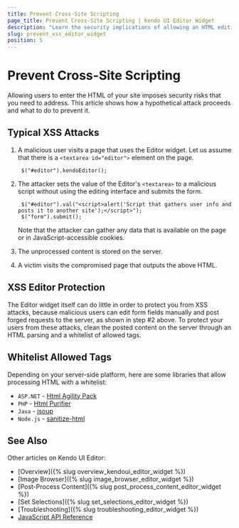 ```yaml
---
title: Prevent Cross-Site Scripting
page_title: Prevent Cross-Site Scripting | Kendo UI Editor Widget
description: "Learn the security implications of allowing an HTML editing in your pages and how to secure them in the Kendo UI Editor widget."
slug: prevent_xss_editor_widget
position: 5
---
```


# Prevent Cross-Site Scripting

Allowing users to enter the HTML of your site imposes security risks that you need to address. This article shows how a hypothetical attack proceeds and what to do to prevent it.

## Typical XSS Attacks

1. A malicious user visits a page that uses the Editor widget. Let us assume that there is a `<textarea id="editor">` element on the page.

        $("#editor").kendoEditor();

2. The attacker sets the value of the Editor's `<textarea>` to a malicious script without using the editing interface and submits the form.

        $("#editor").val("<script>alert('Script that gathers user info and posts it to another site');</script>");
        $("form").submit();

   Note that the attacker can gather any data that is available on the page or in JavaScript-accessible cookies.

3. The unprocessed content is stored on the server.
4. A victim visits the compromised page that outputs the above HTML.

## XSS Editor Protection

The Editor widget itself can do little in order to protect you from XSS attacks, because malicious users can edit form fields manually and post forged requests to the server, as shown in step #2 above. To protect your users from these attacks, clean the posted content on the server through an HTML parsing and a whitelist of allowed tags.

## Whitelist Allowed Tags

Depending on your server-side platform, here are some libraries that allow processing HTML with a whitelist:

- `ASP.NET` - [Html Agility Pack](http://htmlagilitypack.codeplex.com/)
- `PHP` - [Html Purifier](http://htmlpurifier.org/)
- `Java` - [jsoup](http://jsoup.org/)
- `Node.js` - [sanitize-html](https://www.npmjs.com/package/sanitize-html)

## See Also

Other articles on Kendo UI Editor:

* [Overview]({% slug overview_kendoui_editor_widget %})
* [Image Browser]({% slug image_browser_editor_widget %})
* [Post-Process Content]({% slug post_process_content_editor_widget %})
* [Set Selections]({% slug set_selections_editor_widget %})
* [Troubleshooting]({% slug troubleshooting_editor_widget %})
* [JavaScript API Reference](/api/javascript/ui/editor)